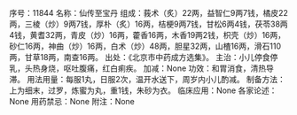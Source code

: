 序号：11844
名称：仙传至宝丹
组成：莪术（炙）22两，益智仁9两7钱，橘皮22两，三棱（炒）9两7钱，厚朴（炙）16两，桔梗9两7钱，甘松6两4钱，茯苓38两4钱，黄耆32两，青皮（炒）16两，藿香16两，木香19两2钱，枳壳（炒）16两，砂仁16两，神曲（炒）16两，白术（炒）48两，胆星32两，山楂16两，滑石110两，甘草18两，南查16两。
出处：《北京市中药成方选集》。
主治：小儿停食停乳，头热身烧，呕吐腹痛，红白痢疾。
加减：None
功效：和胃消食，清热导滞。
用法用量：每服1丸，日服2次，温开水送下，周岁内小儿酌减。
制备方法：上为细末，过罗，炼蜜为丸，重1钱，朱砂为衣。
临床应用：None
各家论述：None
用药禁忌：None
附注：None

